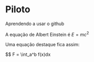 # Piloto
Aprendendo a usar o github

A equação de Albert Einstein é $E = mc^2$

Uma equação destaque fica assim: 

$$ F = \int_a^b f(x)dx
